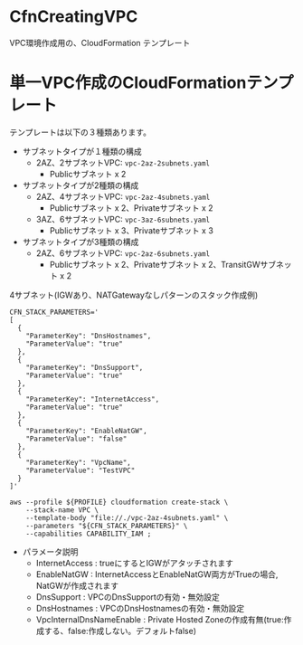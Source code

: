 # CfnCreatingVPC
VPC環境作成用の、CloudFormation テンプレート

# 単一VPC作成のCloudFormationテンプレート
テンプレートは以下の３種類あります。
- サブネットタイプが１種類の構成
  - 2AZ、2サブネットVPC: `vpc-2az-2subnets.yaml`
    - Publicサブネット x 2
- サブネットタイプが2種類の構成
  - 2AZ、4サブネットVPC: `vpc-2az-4subnets.yaml`
    - Publicサブネット x 2、Privateサブネット x 2
  - 3AZ、6サブネットVPC: `vpc-3az-6subnets.yaml`
    - Publicサブネット x 3、Privateサブネット x 3
- サブネットタイプが3種類の構成
  - 2AZ、6サブネットVPC: `vpc-2az-6subnets.yaml`
    - Publicサブネット x 2、Privateサブネット x 2、TransitGWサブネット x 2

4サブネット(IGWあり、NATGatewayなしパターンのスタック作成例)
```shell
CFN_STACK_PARAMETERS='
[
  {
    "ParameterKey": "DnsHostnames",
    "ParameterValue": "true"
  },
  {
    "ParameterKey": "DnsSupport",
    "ParameterValue": "true"
  },
  {
    "ParameterKey": "InternetAccess",
    "ParameterValue": "true"
  },
  {
    "ParameterKey": "EnableNatGW",
    "ParameterValue": "false"
  },
  {
    "ParameterKey": "VpcName",
    "ParameterValue": "TestVPC"
  }
]'

aws --profile ${PROFILE} cloudformation create-stack \
    --stack-name VPC \
    --template-body "file://./vpc-2az-4subnets.yaml" \
    --parameters "${CFN_STACK_PARAMETERS}" \
    --capabilities CAPABILITY_IAM ;
```

- パラメータ説明
    - InternetAccess : trueにするとIGWがアタッチされます
    - EnableNatGW : InternetAccessとEnableNatGW両方がTrueの場合, NatGWが作成されます
    - DnsSupport : VPCのDnsSupportの有効・無効設定
    - DnsHostnames : VPCのDnsHostnamesの有効・無効設定
    - VpcInternalDnsNameEnable : Private Hosted Zoneの作成有無(true:作成する、false:作成しない。デフォルトfalse)

